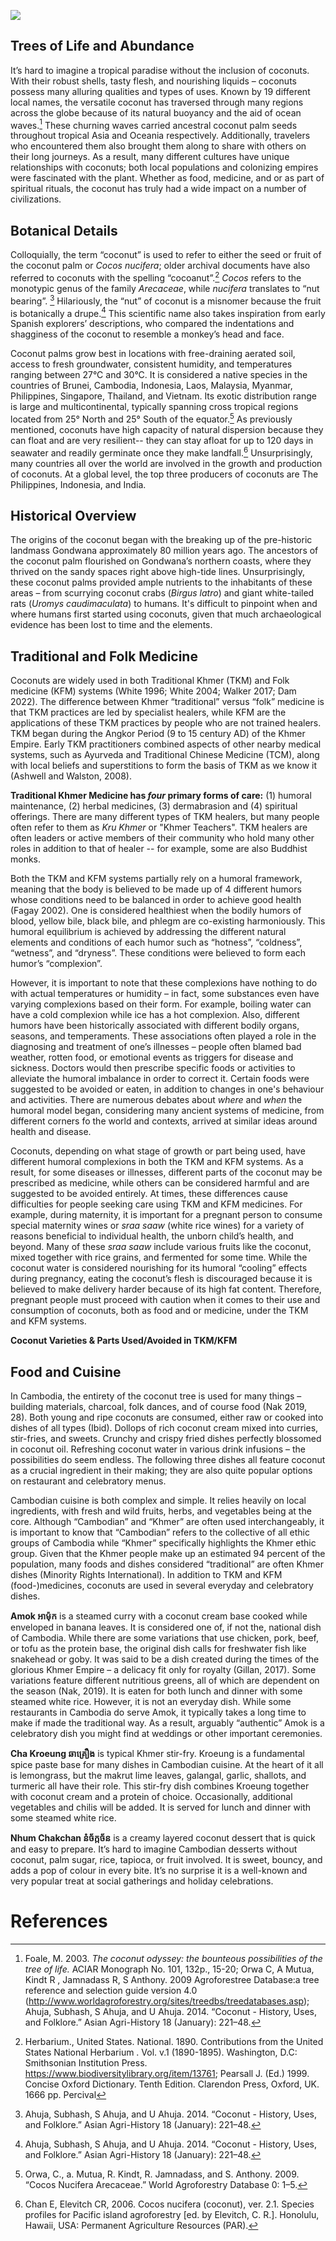 

<a href="https://juncture-digital.org/athaodam/plant-planet-plate"><img src="https://juncture-digital.org/images/ve-button.png"></a>

<param ve-config 
       title="Coconut ដូង (Cocos nucifera)"
       author="Ashley Thuthao Keng Dam, Ph.D."
       banner="https://iiif.juncture-digital.org/banner/?url=https://upload.wikimedia.org/wikipedia/commons/0/0d/Sihanoukville_Province_-_coconut_palms.jpg" 
       layout="vertical">




## Trees of Life and Abundance 


It’s hard to imagine a tropical paradise without the inclusion of coconuts. With their robust shells, tasty flesh, and nourishing liquids – coconuts possess many alluring qualities and types of uses.  Known by 19 different local names, the versatile coconut has traversed through many regions across the globe because of its natural buoyancy and the aid of ocean waves.[^ref1]  These churning waves carried ancestral coconut palm seeds throughout tropical Asia and Oceania respectively.  Additionally, travelers who encountered them also brought them along to share with others on their long journeys. As a result, many different cultures have unique relationships with coconuts; both local populations and colonizing empires were fascinated with the plant. Whether as food, medicine, and or as part of spiritual rituals, the coconut has truly had a wide impact on a number of civilizations.



<param ve-image
       url="https://upload.wikimedia.org/wikipedia/commons/8/8b/%28Cocos_nucifera%2C_Linn.%29.%2C_da_Cole%C3%A7%C3%A3o_Brasiliana_Iconogr%C3%A1fica.jpg"
       label="'Cocos nucifera Linn.' by José Joaquim Freire (1760-1847)"
       attribution="Wiki Commons"
       license="CC BY 2.0"
       fit="contain">

<param ve-entity eid="Q7845753"> <!--tropical Asia-->
<param ve-entity eid="Q55643"> <!--Oceania--> 
<param ve-entity eid="Q53500837"> <!-- José Joaquim Freire -->

## Botanical Details

<param ve-plant-specimen eid="Q13099531" max="1"> <!--Cocos-->

Colloquially, the term “coconut” is used to refer to either the seed or fruit of the coconut palm or _Cocos nucifera_;   older archival documents have also referred to coconuts with the spelling “cocoanut”.[^ref2]  _Cocos_ refers to the monotypic genus of the family _Arecaceae_, while _nucifera_ translates to “nut bearing”. [^ref3] Hilariously, the “nut” of coconut is a misnomer because the  fruit is botanically a drupe.[^ref3]  This scientific name also takes inspiration from early Spanish explorers’ descriptions, who compared the indentations and shagginess of the coconut to resemble a monkey’s head and face.  

<param ve-image url="https://github.com/Athaodam/Plant-planet-plate/blob/main/Coconuts%20and%20trees%20(Cocos%20nucifera),%20a%20cinnamon%20tree%20(Cinnamomum%20verum)%20and%20pinang%20tree%20(Areca%20catechu),%20in%20a%20tropical%20landscape.%20Line%20engraving%20after%20J.%20Nieuhoff..jpg?raw=true"
       label= "Coconuts and trees (Cocos nucifera), a cinnamon tree (Cinnamomum verum) and pinang tree (Areca catechu), in a tropical landscape. Line engraving after J. Nieuhoff (1682)"
       attribution="Wellcome Collection via JSTOR"
       license="Creative Commons"
       fit="contain">
       


<param ve-entity eid="Q14712"> <!--drupe-->
<param ve-entity eid="Q14080"> <!--Arecaceae-->


Coconut palms grow best in locations with free-draining aerated soil, access to fresh groundwater, consistent humidity, and temperatures ranging between 27°C and 30°C.  It is considered a native species in the countries of Brunei, Cambodia, Indonesia, Laos, Malaysia, Myanmar, Philippines, Singapore, Thailand, and Vietnam.  Its exotic distribution range is large and multicontinental, typically spanning cross tropical regions located from 25° North and 25° South of the equator.[^ref4] As previously mentioned, coconuts have high capacity of natural dispersion because they can float and are very resilient-- they can stay afloat for up to 120 days in seawater and readily germinate once they make landfall.[^ref5] Unsurprisingly, many countries all over the world are involved in the growth and production of coconuts. At a global level, the top three producers of coconuts are The Philippines, Indonesia, and India. 

<param ve-image
       url="https://upload.wikimedia.org/wikipedia/commons/7/7b/Coconut_distribution.png"
       label="Cocos nucifera global dispersion"
       attribution="Wiki Commons"
       license="CC BY SA 4.0"
       fit="contain">



## Historical Overview                        

The origins of the coconut began with the breaking up of the pre-historic landmass Gondwana approximately 80 million years ago.  The ancestors of the coconut palm flourished on Gondwana’s northern coasts, where they thrived on the sandy spaces right above high-tide lines.  Unsurprisingly, these coconut palms provided ample nutrients to the inhabitants of these areas – from scurrying coconut crabs (_Birgus latro_) and giant white-tailed rats (_Uromys caudimaculata_) to  humans. It's difficult to pinpoint when and where humans first started using coconuts, given that much archaeological evidence has been lost to time and the elements. 

 <param ve-image url="https://upload.wikimedia.org/wikipedia/commons/c/cb/Gondwana_420_Ma.png"
       label="Gondwana, shown centred from the South Pole"
       attribution="Wiki Commons"
       license="Public Domain">   

                                 

<param ve-entity eid="Q80583"> <!--Gondwana-->
<param ve-entity eid="Q206070"> <!--Birgus latro-->
<param ve-entity eid="Q677267"> <!--Uromys caudimaculata-->


## Traditional and Folk Medicine 
Coconuts are widely used in both Traditional Khmer (TKM) and Folk medicine (KFM) systems (White 1996; White 2004; Walker 2017; Dam 2022). The difference between Khmer “traditional” versus “folk” medicine is that TKM practices are led by specialist healers, while KFM are the applications of these TKM practices by people who are not trained healers. TKM began during the Angkor Period (9 to 15 century AD) of the Khmer Empire. Early TKM practitioners combined aspects of other nearby medical systems, such as Ayurveda and Traditional Chinese Medicine (TCM), along with local beliefs and superstitions to form the basis of TKM as we know it (Ashwell and Walston, 2008). 

<param ve-image url="3708F571-FF12-49EF-8294-9525E0D08264.jpg"
       label="Life carving from Bayon Temple in Siem Reap, Cambodia"
       attribution="Ashley Thuthao Keng Dam"
       fit="contain">

       
<param ve-entity eid="Q132325"> <!--Ayurveda-->
<param ve-entity eid="Q200253"> <!--Traditional Chinese Medicine-->
<param ve-entity eid="Q201705"> <!--Khmer Empire-->

       
**Traditional Khmer Medicine has _four_ primary forms of care:** (1) humoral maintenance, (2) herbal medicines, (3) dermabrasion  and (4) spiritual offerings. There are many different types of TKM healers, but many people often refer to them as _Kru Khmer_ or "Khmer Teachers". TKM healers are often leaders or active members of their community who hold many other roles in addition to that of healer -- for example, some are also Buddhist monks.
<param ve-image url="44300033.JPG"
       label="Khmer Traditional 'Soul-caller' or Spiritual healer"
       attribution="Ashley Thuthao Keng Dam"
       fit="contain">


Both the TKM and KFM systems partially rely on a humoral framework, meaning that the body is believed to be made up of 4 different humors whose conditions need to be balanced in order to achieve good health (Fagay 2002). One is considered healthiest when the bodily humors of blood, yellow bile, black bile, and phlegm are co-existing harmoniously. This humoral equilibrium is achieved by addressing the different natural elements and conditions of each humor such as “hotness”, “coldness”, “wetness”, and “dryness”. These conditions were believed to form each humor’s “complexion”. 

<param ve-image url="https://www.nlm.nih.gov/exhibition/shakespeare/assets/four-humors.png"
       label= "The Four Humors"
       attribution= "National Institutes of Health (NIH)"
       license="Public Domain"
       fit="contain">
       
<param ve-entity eid-"Q5782572"> <!--humoral framework"-->


However, it is important to note that these complexions have nothing to do with actual temperatures or humidity – in fact, some substances even have varying complexions based on their form. For example, boiling water can have a cold complexion while ice has a hot complexion. Also, different humors have been historically associated with different bodily organs, seasons, and temperaments. These associations often played a role in the diagnosing and treatment of one’s illnesses – people often blamed bad weather, rotten food, or emotional events as triggers for disease and sickness. Doctors would then prescribe specific foods or activities to alleviate the humoral imbalance in order to correct it. Certain foods were suggested to be avoided or eaten, in addition to changes in one's behaviour and activities. There are numerous debates about _where_ and _when_ the humoral model began, considering many ancient systems of medicine, from different corners fo the world and contexts, arrived at similar ideas around health and disease.
<param ve-image url="Doctor at bedside, taking a pulse 1555.tif"
       label="Woodcut from Walther Ryff, Spiegel und Regiment der Gesundheyt (Mirror and Regimen of Health), 1555"
       attribution="National Library of Medicine"
       fit="contain">

Coconuts, depending on what stage of growth or part being used, have different humoral complexions in both the TKM and KFM systems. As a result, for some diseases or illnesses, different parts of the coconut may be prescribed as medicine, while others can be considered harmful and are suggested to be avoided entirely. At times, these differences cause difficulties for people seeking care using TKM and KFM medicines. For example, during maternity, it is important for a pregnant person to consume special maternity wines or _sraa saaw_ (white rice wines) for a variety of reasons beneficial to individual health, the unborn child’s health, and beyond. Many of these _sraa saaw_ include various fruits like the coconut, mixed together with rice grains, and fermented for some time. While the coconut water is considered nourishing for its humoral “cooling” effects during pregnancy, eating the coconut’s flesh is discouraged because it is believed to make delivery harder because of its high fat content. Therefore, pregnant people must proceed with caution when it comes to their use and consumption of coconuts, both as food and or medicine, under the TKM and KFM systems. 
                    
<param ve-image url="IMG_0321.JPEG"
       label="Traditional Khmer medicinal wines"
       attribution="Ashley Thuthao Keng Dam"
       fit="contain">
                    
**Coconut Varieties & Parts Used/Avoided in TKM/KFM**   

<param ve-tabulator url="Coconut uses - Sheet1.tsv">

<param ve-image url="Coconut palm (Cocos nucifera) flowering stem and floral segments. Coloured etching by J. Pass, c. 1807, after J. Ihle.jpg"
       label="Coconut palm (Cocos nucifera) flowering stem and floral segments. Coloured etching by J. Pass, c. 1807, after J. Ihle"
       attribution="Wellcome Collection"
       license="Creative Commons">


## Food and Cuisine

In Cambodia, the entirety of the coconut tree is used for many things – building materials, charcoal, folk dances, and of course food (Nak 2019, 28). Both young and ripe coconuts are consumed, either raw or cooked into dishes of all types (Ibid). Dollops of rich coconut cream mixed into curries, stir-fries, and sweets. Crunchy and crispy fried dishes perfectly blossomed in coconut oil. Refreshing coconut water in various drink infusions – the possibilities do seem endless. The following three dishes all feature coconut as a crucial ingredient in their making; they are also quite popular options on restaurant and celebratory menus. 


<param ve-video id="EkSXidCH_kA" 
       title="Khmer Traditional Coconut Dance, 1969"
       start="00:44">


Cambodian cuisine is both complex and simple. It relies heavily on local ingredients, with fresh and wild fruits, herbs, and vegetables being at the core. Although “Cambodian” and “Khmer” are often used interchangeably, it is important to know that “Cambodian” refers to the collective of all ethic groups of Cambodia while “Khmer” specifically highlights the Khmer ethic group. Given that the Khmer people make up an estimated 94 percent of the population, many foods and dishes considered “traditional” are often Khmer dishes (Minority Rights International). In addition to TKM and KFM (food-)medicines, coconuts are used in several everyday and celebratory dishes. 





<param ve-image url="https://www.visit-angkor.org/wp-content/uploads/2022/04/offering-table-khmer-new-year.jpg" 
       label="Khmer New Year altar offering"
       fit="contain>
                     
<param ve-image url="https://images.squarespace-cdn.com/content/v1/565bf8bbe4b00f188f50f653/1470202761323-3X99M483JAATXPYGKD6W/siem-reap-food-tours-evening-tour-beef.jpg?format=1500w"
       fit="contain">
       
<param ve-image url="https://assets.vogue.com/photos/58914829fb0604bf1f5c2073/master/w_2000,h_1333,c_limit/01-best-food-in-siem-reap-cambodia.jpg"
       fit="contain">

<param ve-image url="https://a.cdn-hotels.com/gdcs/production51/d1045/381fbd5d-5163-46b0-8a78-c72554acff3c.jpg"
       fit="contain">
       

<param ve-entity eid="Q201028"> <!--Khmer-->




**Amok អាម៉ុក** is a steamed curry with a coconut cream base cooked while enveloped in banana leaves. It is considered one of, if not the, national dish of Cambodia. While there are some variations that use chicken, pork, beef, or tofu as the protein base, the original dish calls for freshwater fish like snakehead or goby. It was said to be a dish created during the times of the glorious Khmer Empire – a delicacy fit only for royalty (Gillan, 2017). Some variations feature different nutritious greens, all of which are dependent on the season (Nak, 2019). It is eaten for both lunch and dinner with some steamed white rice. However, it is not an everyday dish. While some restaurants in Cambodia do serve Amok, it typically takes a long time to make if made the traditional way. As a result, arguably “authentic” Amok is a celebratory dish you might find at weddings or other important ceremonies. 

<param ve-image title="Amok, Khmer steamed fish curry" url="https://static.nationalgeographic.co.uk/files/styles/image_3200/public/fish-amok.png.webp?w=1600&h=1113&q=100">

<param ve-entity eid="Q4350424"> <!--Amok-->



**Cha Kroeung ឆាគ្រឿង** is typical Khmer stir-fry. Kroeung is a fundamental spice paste base for many dishes in Cambodian cuisine. At the heart of it all is lemongrass, but the makrut lime leaves, galangal, garlic, shallots, and turmeric all have their role. This stir-fry dish combines Kroeung together with coconut cream and a protein of choice. Occasionally, additional vegetables and chilis will be added. It is served for lunch and dinner with some steamed white rice.

<param ve-image title="Cha Kroeung, Khmer lemongrass stir-fry" url="https://user-images.githubusercontent.com/87992437/174494103-03c737d4-b93c-4496-95f1-1a8f7b899641.png">
<param ve-entity eid="Q958214"> <!--Kroeung-->



**Nhum Chakchan នំច័ក្កច័ន** is a creamy layered coconut dessert that is quick and easy to prepare. It’s hard to imagine Cambodian desserts without coconut, palm sugar, rice, tapioca, or fruit involved.  It is sweet, bouncy, and adds a pop of colour in every bite. It’s no surprise it is a well-known and very popular treat at social gatherings and holiday celebrations. 

<param ve-image title="Nhum Chakcan, Khmer layered coconut dessert" url="https://i.ytimg.com/vi/YO0XdJjF4TA/maxresdefault.jpg">
<param ve-entity eid="Q107368499"> <!--Cambodian desserts-->





 

# References
                    

[^ref1]:  Foale, M. 2003. _The coconut odyssey: the bounteous possibilities of the tree of life._ ACIAR Monograph No. 101, 132p., 15-20; Orwa C, A Mutua, Kindt R , Jamnadass R, S Anthony. 2009 Agroforestree Database:a tree reference and selection guide version 4.0 (http://www.worldagroforestry.org/sites/treedbs/treedatabases.asp); Ahuja, Subhash, S Ahuja, and U Ahuja. 2014. “Coconut - History, Uses, and Folklore.” Asian Agri-History 18 (January): 221–48.
[^ref2]: Herbarium., United States. National. 1890. Contributions from the United States National Herbarium  . Vol. v.1 (1890-1895). Washington, D.C: Smithsonian Institution Press. https://www.biodiversitylibrary.org/item/13761; Pearsall J. (Ed.) 1999. Concise Oxford Dictionary. Tenth Edition. Clarendon Press, Oxford, UK. 1666 pp. Percival
[^ref3]: Ahuja, Subhash, S Ahuja, and U Ahuja. 2014. “Coconut - History, Uses, and Folklore.” Asian Agri-History 18 (January): 221–48.
[^ref4]: Orwa, C., a. Mutua, R. Kindt, R. Jamnadass, and S. Anthony. 2009. “Cocos Nucifera Arecaceae.” World Agroforestry Database 0: 1–5.
[^ref5]: Chan E, Elevitch CR, 2006. Cocos nucifera (coconut), ver. 2.1. Species profiles for Pacific island agroforestry [ed. by Elevitch, C. R.]. Honolulu, Hawaii, USA: Permanent Agriculture Resources (PAR).
[^ref6]: 


